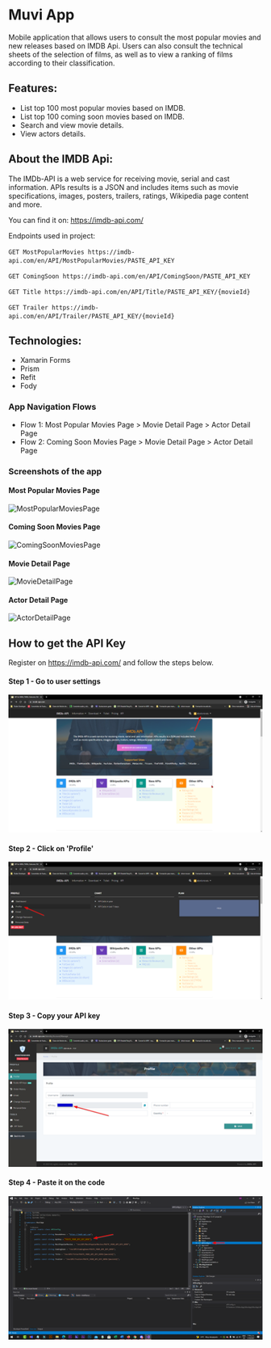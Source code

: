 # Muvi App

Mobile application that allows users to consult the most popular movies and new releases based on IMDB Api. Users can also consult the technical sheets of the selection of films, as well as to view a ranking of films according to their classification.

## Features:
- List top 100 most popular movies based on IMDB.
- List top 100 coming soon movies based on IMDB.
- Search and view movie details.
- View actors details.

## About the IMDB Api:

The IMDb-API is a web service for receiving movie, serial and cast information. APIs results is a JSON and includes items such as movie specifications, images, posters, trailers, ratings, Wikipedia page content and more.

You can find it on: https://imdb-api.com/

Endpoints used in project:

``GET MostPopularMovies
https://imdb-api.com/en/API/MostPopularMovies/PASTE_API_KEY ``

``GET ComingSoon
https://imdb-api.com/en/API/ComingSoon/PASTE_API_KEY ``

``GET Title
https://imdb-api.com/en/API/Title/PASTE_API_KEY/{movieId} ``

``GET Trailer
https://imdb-api.com/en/API/Trailer/PASTE_API_KEY/{movieId} ``

## Technologies:
- Xamarin Forms
- Prism
- Refit
- Fody

### App Navigation Flows
 
- Flow 1: Most Popular Movies Page > Movie Detail Page > Actor Detail Page
- Flow 2: Coming Soon Movies Page > Movie Detail Page > Actor Detail Page

### Screenshots of the app

#### Most Popular Movies Page
![MostPopularMoviesPage](https://user-images.githubusercontent.com/47201459/135704165-4735445a-50b1-4e93-913d-65d33310ad49.PNG)

#### Coming Soon Movies Page
![ComingSoonMoviesPage](https://user-images.githubusercontent.com/47201459/135704186-e5a3234e-61aa-4a02-b5a6-95e691fc656e.PNG)

#### Movie Detail Page
![MovieDetailPage](https://user-images.githubusercontent.com/47201459/135704197-9add480d-d1b8-4ee6-9c5d-6648680dd3fb.PNG)

#### Actor Detail Page
![ActorDetailPage](https://user-images.githubusercontent.com/47201459/135704212-0844fdf7-bfe8-45d6-a937-423e179294c5.PNG)


## How to get the API Key

Register on https://imdb-api.com/ and follow the steps below.

#### Step 1 - Go to user settings
![GetApiKey1](/Screenshots/GetApiKeyStep1.PNG)

#### Step 2 - Click on 'Profile'
![GetApiKey2](/Screenshots/GetApiKeyStep2.png)


#### Step 3 - Copy your API key
![GetApiKey3](/Screenshots/GetApiKeyStep3a.png)

#### Step 4 - Paste it on the code

![GetApiKey4](/Screenshots/GetApiKeyStep4a.png)
